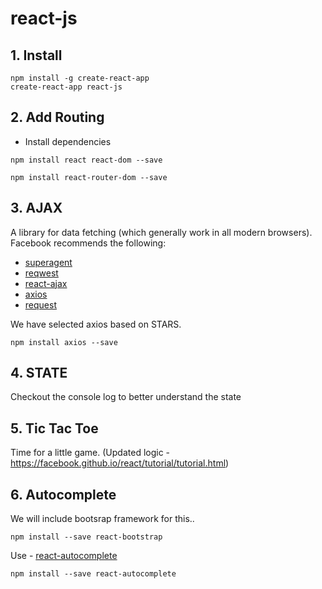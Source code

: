 # react-js

## 1. Install

```
npm install -g create-react-app
create-react-app react-js
```

## 2. Add Routing

- Install dependencies

```
npm install react react-dom --save

npm install react-router-dom --save
```

## 3. AJAX

A library for data fetching (which generally work in all modern browsers). Facebook recommends the following:
- [superagent](https://visionmedia.github.io/superagent/)
- [reqwest](https://github.com/ded/reqwest)
- [react-ajax](https://github.com/yuanyan/react-ajax)
- [axios](https://github.com/mzabriskie/axios)
- [request](https://github.com/request/request)

We have selected axios based on STARS.
```
npm install axios --save
```

## 4. STATE

Checkout the console log to better understand the state

## 5. Tic Tac Toe

Time for a little game. (Updated logic - https://facebook.github.io/react/tutorial/tutorial.html)

## 6. Autocomplete

We will include bootsrap framework for this..
```
npm install --save react-bootstrap
```
Use - [react-autocomplete](https://github.com/reactjs/react-autocomplete)
```
npm install --save react-autocomplete
```
